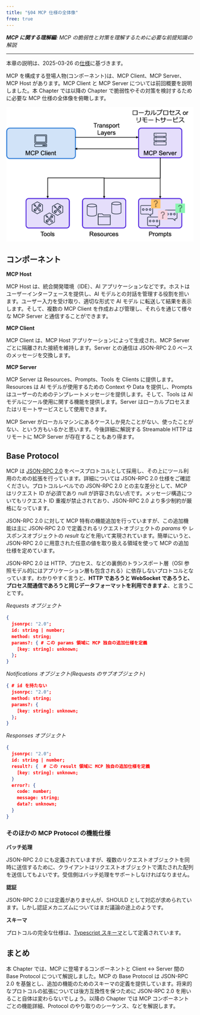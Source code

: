 ```yaml
---
title: "§04 MCP 仕様の全体像"
free: true
---
```


___MCP に関する理解編:___  _MCP の脆弱性と対策を理解するために必要な前提知識の解説_

---

本章の説明は、2025-03-26 の[仕様](https://modelcontextprotocol.io/specification/2025-03-26)に基づきます。

MCP を構成する登場人物(コンポーネント)は、MCP Client、MCP Server、MCP Host があります。MCP Client と MCP Server については前回概要を説明しました。本 Chapter では以降の Chapter で脆弱性やその対策を検討するために必要な MCP 仕様の全体像を俯瞰します。

![040101](/images/books/security-of-the-mcp/fig_c04_s01_01.png)

## コンポーネント

**MCP Host**

MCP Host は、統合開発環境（IDE）、AI アプリケーションなどです。ホストはユーザーインターフェースを提供し、AI モデルとの対話を管理する役割を担います。ユーザー入力を受け取り、適切な形式で AI モデル に転送して結果を表示します。そして、複数の MCP Client を作成および管理し、それらを通じて様々な MCP Server と通信することができます。

**MCP Client**

MCP Client は、MCP Host アプリケーションによって生成され、MCP Server ごとに隔離された接続を維持します。Server との通信は JSON-RPC 2.0 ベースのメッセージを交換します。

**MCP Server**

MCP Server は Resources、Prompts、Tools を Clients に提供します。Resources は AI モデルが使用するための Context や Data を提供し、Prompts はユーザーのためのテンプレートメッセージを提供します。そして、Tools は AI モデルにツール使用に関する機能を提供します。Server はローカルプロセスまたはリモートサービスとして使用できます。

MCP Server がローカルマシンにあるケースしか見たことがない、使ったことがない、という方もいるかと思います。今後詳細に解説する Streamable HTTP はリモートに MCP Server が存在することもあり得ます。

## Base Protocol

MCP は [JSON-RPC 2.0](https://www.jsonrpc.org/specification) をベースプロトコルとして採用し、その上にツール利用のための拡張を行っています。詳細については JSON-RPC 2.0 仕様をご確認ください。プロトコルレベルでの JSON-RPC 2.0 との主な差分として、MCP はリクエスト ID が必須であり null が許容されない点です。メッセージ構造についてもリクエスト ID 重複が禁止されており、JSON-RPC 2.0 より多少制約が厳格になっています。

JSON-RPC 2.0 に対して MCP 特有の機能追加を行っていますが、この追加機能は主に JSON-RPC 2.0 で定義されるリクエストオブジェクトの _params_ や レスポンスオブジェクトの _result_ などを用いて実現されています。簡単にいうと、JSON-RPC 2.0 に用意された任意の値を取り扱える領域を使って MCP の追加仕様を定めています。

JSON-RPC 2.0 は HTTP、プロセス、などの裏側のトランスポート層（OSI 参照モデル的にはアプリケーション層も包含される）に依存しないプロトコルとなっています。わかりやすく言うと、**HTTP であろうと WebSocket であろうと、プロセス間通信であろうと同じデータフォーマットを利用できますよ**、と言うことです。

_Requests オブジェクト_ 

```json
{
  jsonrpc: "2.0";
  id: string | number;
  method: string;
  params?: { # この params 領域に MCP 独自の追加仕様を定義
    [key: string]: unknown;
  };
}
```

_Notifications オブジェクト(Requests のサブオブジェクト)_

```json
{ # id を持たない
  jsonrpc: "2.0";
  method: string;
  params?: {
    [key: string]: unknown;
  };
}
```

_Responses オブジェクト_

```json
{
  jsonrpc: "2.0";
  id: string | number;
  result?: {  # この result 領域に MCP 独自の追加仕様を定義
    [key: string]: unknown;
  }
  error?: {
    code: number;
    message: string;
    data?: unknown;
  }
}
```

### そのほかの MCP Protocol の機能仕様

**バッチ処理**

JSON-RPC 2.0 にも定義されていますが、複数のリクエストオブジェクトを同時に送信するために、クライアントはリクエストオブジェクトで満たされた配列を送信してもよいです。受信側はバッチ処理をサポートしなければなりません。

**認証**

JSON-RPC 2.0 には定義がありませんが、SHOULD として対応が求められています。しかし認証メカニズムについてはまだ議論の途上のようです。

**スキーマ**

プロトコルの完全な仕様は、[Typescript スキーマ](https://github.com/modelcontextprotocol/modelcontextprotocol/blob/main/schema/2025-03-26/schema.ts)として定義されています。

## まとめ

本 Chapter では、MCP に登場するコンポーネントと Client ↔︎ Server 間の Base Protocol について解説しました。MCP の Base Protocol は JSON-RPC 2.0 を基盤とし、追加の機能のためのスキーマの定義を提供しています。将来的なプロトコルの拡張については後方互換性を保つために JSON-RPC 2.0 を用いること自体は変わらないでしょう。以降の Chapter では MCP コンポーネントごとの機能詳細、Protocol のやり取りのシーケンス、などを解説します。